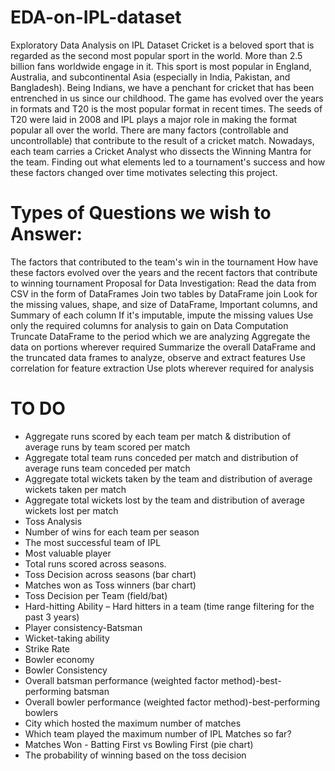 # EDA-on-IPL-dataset
Exploratory Data Analysis on IPL Dataset
Cricket is a beloved sport that is regarded as the second most popular sport in the world. More than 2.5 billion fans worldwide engage in it. This sport is most popular in England, Australia, and subcontinental Asia (especially in India, Pakistan, and Bangladesh). Being Indians, we have a penchant for cricket that has been entrenched in us since our childhood. The game has evolved over the years in formats and T20 is the most popular format in recent times. The seeds of T20 were laid in 2008 and IPL plays a major role in making the format popular all over the world. There are many factors (controllable and uncontrollable) that contribute to the result of a cricket match. Nowadays, each team carries a Cricket Analyst who dissects the Winning Mantra for the team. Finding out what elements led to a tournament's success and how these factors changed over time motivates selecting this project.

# Types of Questions we wish to Answer:
The factors that contributed to the team's win in the tournament
How have these factors evolved over the years and the recent factors that contribute to winning tournament
Proposal for Data Investigation:
Read the data from CSV in the form of DataFrames Join two tables by DataFrame join Look for the missing values, shape, and size of DataFrame, Important columns, and Summary of each column If it's imputable, impute the missing values Use only the required columns for analysis to gain on Data Computation Truncate DataFrame to the period which we are analyzing Aggregate the data on portions wherever required Summarize the overall DataFrame and the truncated data frames to analyze, observe and extract features Use correlation for feature extraction Use plots wherever required for analysis

# TO DO
- Aggregate runs scored by each team per match & distribution of average runs by team scored per match
- Aggregate total team runs conceded per match and distribution of average runs team conceded per match
- Aggregate total wickets taken by the team and distribution of average wickets taken per match
- Aggregate total wickets lost by the team and distribution of average wickets lost per match
- Toss Analysis
- Number of wins for each team per season
- The most successful team of IPL
- Most valuable player
- Total runs scored across seasons.
- Toss Decision across seasons (bar chart)
- Matches won as Toss winners (bar chart)
- Toss Decision per Team (field/bat)
- Hard-hitting Ability – Hard hitters in a team (time range filtering for the past 3 years)
- Player consistency-Batsman
- Wicket-taking ability
- Strike Rate
- Bowler economy
- Bowler Consistency
- Overall batsman performance (weighted factor method)-best-performing batsman
- Overall bowler performance (weighted factor method)-best-performing bowlers
- City which hosted the maximum number of matches
- Which team played the maximum number of IPL Matches so far?
- Matches Won - Batting First vs Bowling First (pie chart)
- The probability of winning based on the toss decision
